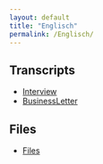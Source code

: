 ```yaml
---
layout: default
title: "Englisch"
permalink: /Englisch/
---
```


## Transcripts

- [Interview](/Englisch/Interview)
- [BusinessLetter](/Englisch/BL)

## Files

- [Files](/Files)
